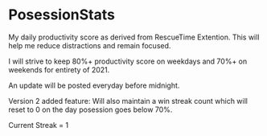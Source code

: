 # PosessionStats

My daily productivity score as derived from RescueTime Extention.
This will help me reduce distractions and remain focused.

I will strive to keep 80%+ productivity score on weekdays and 70%+ on weekends for entirety of 2021.

An update will be posted everyday before midnight.

Version 2 added feature: Will also maintain a win streak count which will reset to 0 on the day posession goes below 70%.

Current Streak = 1
